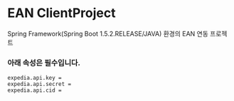 # EAN ClientProject
Spring Framework(Spring Boot 1.5.2.RELEASE/JAVA) 환경의 EAN 연동 프로젝트 

### 아래 속성은 필수입니다.
```
expedia.api.key = 
expedia.api.secret = 
expedia.api.cid = 
```